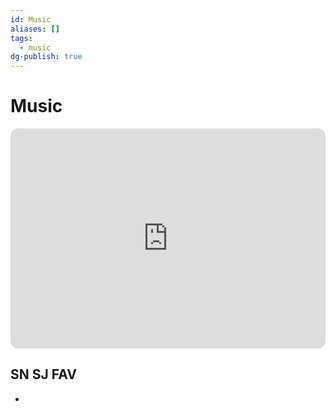 ```yaml
---
id: Music
aliases: []
tags:
  - music
dg-publish: true
---
```

# Music
<iframe data-testid="embed-iframe" style="border-radius:12px" src="https://open.spotify.com/embed/playlist/7CzaIIijp1bYJYXqhMFgis?utm_source=generator" width="100%" height="352" frameBorder="0" allowfullscreen="" allow="autoplay; clipboard-write; encrypted-media; fullscreen; picture-in-picture" loading="lazy"></iframe>

## SN SJ FAV
- 

